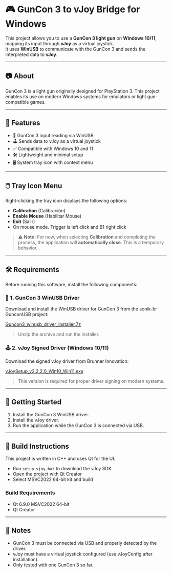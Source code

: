# 🎮 GunCon 3 to vJoy Bridge for Windows

This project allows you to use a **GunCon 3 light gun** on **Windows 10/11**, mapping its input through **vJoy** as a virtual joystick.  
It uses **WinUSB** to communicate with the GunCon 3 and sends the interpreted data to **vJoy**.

---

## 📷 About

GunCon 3 is a light gun originally designed for PlayStation 3. This project enables its use on modern Windows systems for emulators or light gun-compatible games.

---

## 🧩 Features

- 🎯 GunCon 3 input reading via WinUSB  
- 🕹️ Sends data to vJoy as a virtual joystick  
- ✅ Compatible with Windows 10 and 11  
- 🛠️ Lightweight and minimal setup  
- 🖥️ System tray icon with context menu

---

## 🖱️ Tray Icon Menu

Right-clicking the tray icon displays the following options:

- **Calibration**  (Calibración)
- **Enable Mouse**  (Habilitar Mouse)
- **Exit** (Salir)
- On mouse mode. Trigger is left click and B1 right click

> ⚠️ **Note:** For now, when selecting **Calibration** and completing the process, the application will **automatically close**. This is a temporary behavior.

---

## 🛠 Requirements

Before running this software, install the following components:

### 🔌 1. GunCon 3 WinUSB Driver

Download and install the WinUSB driver for GunCon 3 from the sonik-br GunconUSB project:

[Guncon3_winusb_driver_installer.7z](https://github.com/sonik-br/GunconUSB/blob/main/drivers/Guncon3_winusb_driver_installer.7z)

> Unzip the archive and run the installer.

### 🕹️ 2. vJoy Signed Driver (Windows 10/11)

Download the signed vJoy driver from Brunner Innovation:

[vJoySetup_v2.2.2.0_Win10_Win11.exe](https://github.com/BrunnerInnovation/vJoy/releases/download/v2.2.2.0/vJoySetup_v2.2.2.0_Win10_Win11.exe)

> This version is required for proper driver signing on modern systems.

---

## 🚀 Getting Started

1. Install the GunCon 3 WinUSB driver.  
2. Install the vJoy driver.  
3. Run the application while the GunCon 3 is connected via USB.

---

## 🔧 Build Instructions

This project is written in C++ and uses Qt for the UI.

- Run `setup_vjoy.bat` to download the vJoy SDK  
- Open the project with Qt Creator  
- Select MSVC2022 64-bit kit and build

### Build Requirements

- Qt 6.9.0 MSVC2022 64-bit  
- Qt Creator

---

## 📌 Notes

- GunCon 3 must be connected via USB and properly detected by the driver.  
- vJoy must have a virtual joystick configured (use vJoyConfig after installation).  
- Only tested with one GunCon 3 so far.

